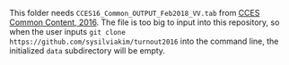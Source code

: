 This folder needs `CCES16_Common_OUTPUT_Feb2018_VV.tab` from [CCES Common Content, 2016](https://dataverse.harvard.edu/dataset.xhtml?persistentId=doi%3A10.7910/DVN/GDF6Z0). The file is too big to input into this repository, so when the user inputs `git clone https://github.com/sysilviakim/turnout2016` into the command line, the initialized `data` subdirectory will be empty.
